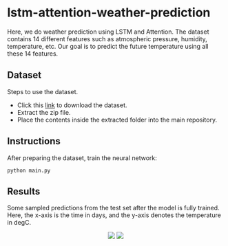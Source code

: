 # lstm-attention-weather-prediction
Here, we do weather prediction using LSTM and Attention. The dataset contains 14 different features such as atmospheric pressure, humidity, temperature, etc. Our goal is to predict the future temperature using all these 14 features. 

## Dataset
Steps to use the dataset.
- Click this [link](https://storage.googleapis.com/tensorflow/tf-keras-datasets/jena_climate_2009_2016.csv.zip) to download the dataset.
- Extract the zip file. 
- Place the contents inside the extracted folder into the main repository. 

## Instructions
After preparing the dataset, train the neural network:
```
python main.py
```

## Results
<!--- Explain a little bit about the graphs here. -->
Some sampled predictions from the test set after the model is fully trained. Here, the x-axis is the time in days, and the y-axis denotes the temperature in degC.  

<p align="center">
  <img src="https://user-images.githubusercontent.com/51147727/155930935-be65f7ab-20a7-4caa-92b6-518e8a0df5c9.png"/>
  <img src="https://user-images.githubusercontent.com/51147727/155930943-23e7638f-b550-423e-887c-9cf7b09fa62d.png"/>
</p>
